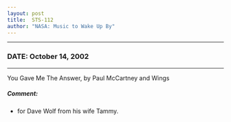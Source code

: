 ```yaml
---
layout: post
title:  STS-112
author: "NASA: Music to Wake Up By"
---
```


----
### DATE: October 14, 2002
----
You Gave Me The Answer, by Paul McCartney and Wings

##### Comment:
* for Dave Wolf from his wife Tammy.
